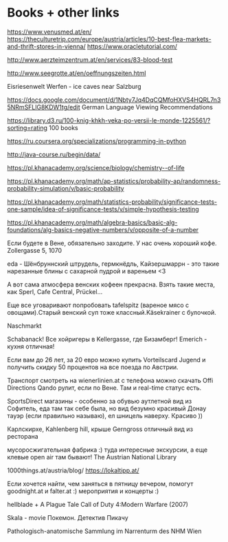 # Books + other links

https://www.venusmed.at/en/ 
https://theculturetrip.com/europe/austria/articles/10-best-flea-markets-and-thrift-stores-in-vienna/
https://www.oracletutorial.com/

http://www.aerzteimzentrum.at/en/services/83-blood-test

http://www.seegrotte.at/en/oeffnungszeiten.html

Eisriesenwelt Werfen - ice caves near Salzburg

https://docs.google.com/document/d/1Nbty7Jq4DqCQMfoHXVS4HQRL7n35NRmSFLlG8KDW1tg/edit
German Language Viewing Recommendations

https://library.d3.ru/100-knig-khkh-veka-po-versii-le-monde-1225561/?sorting=rating 100 books

https://ru.coursera.org/specializations/programming-in-python

http://java-course.ru/begin/data/

https://pl.khanacademy.org/science/biology/chemistry--of-life

https://pl.khanacademy.org/math/ap-statistics/probability-ap/randomness-probability-simulation/v/basic-probability

https://pl.khanacademy.org/math/statistics-probability/significance-tests-one-sample/idea-of-significance-tests/v/simple-hypothesis-testing

https://pl.khanacademy.org/math/algebra-basics/basic-alg-foundations/alg-basics-negative-numbers/v/opposite-of-a-number

Если будете в Вене, обязательно заходите. У нас очень хороший кофе. Zollergasse 5, 1070
  
eda - Шёнбруннский штрудель, гермкнёдль, Кайзершмаррн - это такие нарезанные блины с сахарной пудрой и вареньем <3

А вот сама атмосфера венских кофеен прекрасна. Взять такие места, как Sperl, Cafe Central, Prückel... 

Еще все уговаривают попробовать tafelspitz (вареное мясо с овощами).Старый венский суп тоже классный.Käsekrainer c булочкой.

Naschmarkt

 Schabanack! Все хойригеры в Kellergasse, где Бизамберг! Emerich - кухня отличная!

Если вам до 26 лет, за 20 евро можно купить Vorteilscard Jugend и получить скидку 50 процентов на все поезда по Австрии. 

Транспорт смотреть на wienerlinien.at с телефона можно скачать Offi Directions 
Qando рулит, если по Вене. Там и real-time статус есть. 

SportsDirect магазины - особенно за обувью аутлетной 
вид из Софитель, еда там так себе была, но вид безумно красивый
Донау тауэр (если правильно называю), ел шницель наверху. Красиво )) 

Карлскирхе, Kahlenberg hill, 
крыше Gerngross отличный вид из ресторана 

мусоросжигательная фабрика :) туда интересные экскурсии, а еще клевые open air там бывают!
The Austrian National Library

1000things.at/austria/blog/
https://lokaltipp.at/

Если хочется найти, чем заняться в пятницу вечером, помогут goodnight.at и falter.at :) мероприятия и концерты :) 

hellblade + A Plague Tale
Call of Duty 4:Modern Warfare (2007)

Skala - movie
Покемон. Детектив Пикачу

Pathologisch-anatomische Sammlung im Narrenturm des NHM Wien
